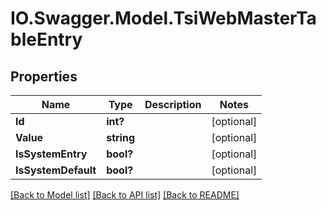 # IO.Swagger.Model.TsiWebMasterTableEntry
## Properties

Name | Type | Description | Notes
------------ | ------------- | ------------- | -------------
**Id** | **int?** |  | [optional] 
**Value** | **string** |  | [optional] 
**IsSystemEntry** | **bool?** |  | [optional] 
**IsSystemDefault** | **bool?** |  | [optional] 

[[Back to Model list]](../README.md#documentation-for-models) [[Back to API list]](../README.md#documentation-for-api-endpoints) [[Back to README]](../README.md)

